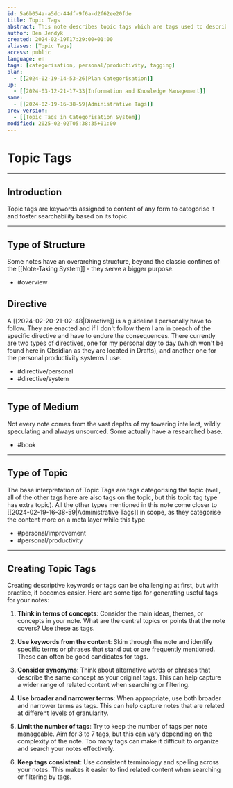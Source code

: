 ```yaml
---
id: 5a6b054a-a5dc-44df-9f6a-d2f62ee20fde
title: Topic Tags
abstract: This note describes topic tags which are tags used to describe the content they are applied on.
author: Ben Jendyk
created: 2024-02-19T17:29:00+01:00
aliases: [Topic Tags]
access: public
language: en
tags: [categorisation, personal/productivity, tagging]
plan:
  - [[2024-02-19-14-53-26|Plan Categorisation]]
up:
  - [[2024-03-12-21-17-33|Information and Knowledge Management]]
same:
  - [[2024-02-19-16-38-59|Administrative Tags]]
prev-version:
  - [[Topic Tags in Categorisation System]]
modified: 2025-02-02T05:38:35+01:00
---
```


# Topic Tags

---

## Introduction

Topic tags are keywords assigned to content of any form to categorise it and foster searchability based on its topic.

---

## Type of Structure

Some notes have an overarching structure, beyond the classic confines of the [[Note-Taking System]] - they serve a bigger purpose.

- #overview

## Directive

A [[2024-02-20-21-02-48|Directive]] is a guideline I personally have to follow. They are enacted and if I don't follow them I am in breach of the specific directive and have to endure the consequences. There currently are two types of directives, one for my personal day to day (which won't be found here in Obsidian as they are located in Drafts), and another one for the personal productivity systems I use.

- #directive/personal
- #directive/system

---

## Type of Medium

Not every note comes from the vast depths of my towering intellect, wildly speculating and always unsourced. Some actually have a researched base.

- #book

---

## Type of Topic

The base interpretation of Topic Tags are tags categorising the topic (well, all of the other tags here are also tags on the topic, but this topic tag type has extra topic). All the other types mentioned in this note come closer to [[2024-02-19-16-38-59|Administrative Tags]] in scope, as they categorise the content more on a meta layer while this type

- #personal/improvement
- #personal/productivity

---

## Creating Topic Tags

Creating descriptive keywords or tags can be challenging at first, but with practice, it becomes easier. Here are some tips for generating useful tags for your notes:

1. **Think in terms of concepts**: Consider the main ideas, themes, or concepts in your note. What are the central topics or points that the note covers? Use these as tags.
	 
2. **Use keywords from the content**: Skim through the note and identify specific terms or phrases that stand out or are frequently mentioned. These can often be good candidates for tags.
	 
3. **Consider synonyms**: Think about alternative words or phrases that describe the same concept as your original tags. This can help capture a wider range of related content when searching or filtering.
	 
4. **Use broader and narrower terms**: When appropriate, use both broader and narrower terms as tags. This can help capture notes that are related at different levels of granularity.
	 
5. **Limit the number of tags**: Try to keep the number of tags per note manageable. Aim for 3 to 7 tags, but this can vary depending on the complexity of the note. Too many tags can make it difficult to organize and search your notes effectively.
	 
6. **Keep tags consistent**: Use consistent terminology and spelling across your notes. This makes it easier to find related content when searching or filtering by tags.
